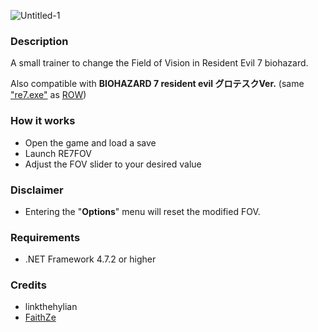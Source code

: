 ![Untitled-1](https://user-images.githubusercontent.com/20933012/191426635-2d4231bc-aad0-4ada-bd03-13683c898186.png)


### Description

A small trainer to change the Field of Vision in Resident Evil 7 biohazard.

Also compatible with **BIOHAZARD 7 resident evil グロテスクVer.** (same ["re7.exe"](https://steamdb.info/depot/530941/) as [ROW](https://i.imgur.com/ybB1cAb.png))

### How it works
- Open the game and load a save
- Launch RE7FOV
- Adjust the FOV slider to your desired value

### Disclaimer
- Entering the "**Options**" menu will reset the modified FOV.

### Requirements
- .NET Framework 4.7.2 or higher

### Credits
- linkthehylian
- [FaithZe](https://github.com/faiithze)
